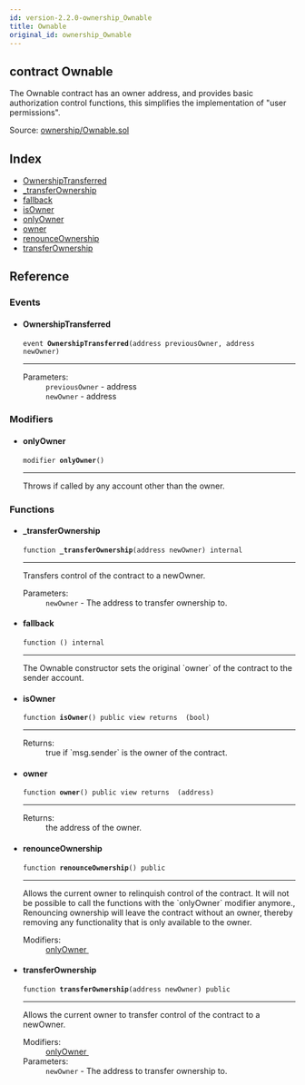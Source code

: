 ```yaml
---
id: version-2.2.0-ownership_Ownable
title: Ownable
original_id: ownership_Ownable
---
```


<div class="contract-doc"><div class="contract"><h2 class="contract-header"><span class="contract-kind">contract</span> Ownable</h2><p class="description">The Ownable contract has an owner address, and provides basic authorization control functions, this simplifies the implementation of &quot;user permissions&quot;.</p><div class="source">Source: <a href="https://github.com/OpenZeppelin/zeppelin-solidity/blob/v2.2.0/contracts/ownership/Ownable.sol" target="_blank">ownership/Ownable.sol</a></div></div><div class="index"><h2>Index</h2><ul><li><a href="ownership_Ownable.html#OwnershipTransferred">OwnershipTransferred</a></li><li><a href="ownership_Ownable.html#_transferOwnership">_transferOwnership</a></li><li><a href="ownership_Ownable.html#">fallback</a></li><li><a href="ownership_Ownable.html#isOwner">isOwner</a></li><li><a href="ownership_Ownable.html#onlyOwner">onlyOwner</a></li><li><a href="ownership_Ownable.html#owner">owner</a></li><li><a href="ownership_Ownable.html#renounceOwnership">renounceOwnership</a></li><li><a href="ownership_Ownable.html#transferOwnership">transferOwnership</a></li></ul></div><div class="reference"><h2>Reference</h2><div class="events"><h3>Events</h3><ul><li><div class="item event"><span id="OwnershipTransferred" class="anchor-marker"></span><h4 class="name">OwnershipTransferred</h4><div class="body"><code class="signature">event <strong>OwnershipTransferred</strong><span>(address previousOwner, address newOwner) </span></code><hr/><dl><dt><span class="label-parameters">Parameters:</span></dt><dd><div><code>previousOwner</code> - address</div><div><code>newOwner</code> - address</div></dd></dl></div></div></li></ul></div><div class="modifiers"><h3>Modifiers</h3><ul><li><div class="item modifier"><span id="onlyOwner" class="anchor-marker"></span><h4 class="name">onlyOwner</h4><div class="body"><code class="signature">modifier <strong>onlyOwner</strong><span>() </span></code><hr/><div class="description"><p>Throws if called by any account other than the owner.</p></div></div></div></li></ul></div><div class="functions"><h3>Functions</h3><ul><li><div class="item function"><span id="_transferOwnership" class="anchor-marker"></span><h4 class="name">_transferOwnership</h4><div class="body"><code class="signature">function <strong>_transferOwnership</strong><span>(address newOwner) </span><span>internal </span></code><hr/><div class="description"><p>Transfers control of the contract to a newOwner.</p></div><dl><dt><span class="label-parameters">Parameters:</span></dt><dd><div><code>newOwner</code> - The address to transfer ownership to.</div></dd></dl></div></div></li><li><div class="item function"><span id="fallback" class="anchor-marker"></span><h4 class="name">fallback</h4><div class="body"><code class="signature">function <strong></strong><span>() </span><span>internal </span></code><hr/><div class="description"><p>The Ownable constructor sets the original `owner` of the contract to the sender account.</p></div></div></div></li><li><div class="item function"><span id="isOwner" class="anchor-marker"></span><h4 class="name">isOwner</h4><div class="body"><code class="signature">function <strong>isOwner</strong><span>() </span><span>public </span><span>view </span><span>returns  (bool) </span></code><hr/><dl><dt><span class="label-return">Returns:</span></dt><dd>true if `msg.sender` is the owner of the contract.</dd></dl></div></div></li><li><div class="item function"><span id="owner" class="anchor-marker"></span><h4 class="name">owner</h4><div class="body"><code class="signature">function <strong>owner</strong><span>() </span><span>public </span><span>view </span><span>returns  (address) </span></code><hr/><dl><dt><span class="label-return">Returns:</span></dt><dd>the address of the owner.</dd></dl></div></div></li><li><div class="item function"><span id="renounceOwnership" class="anchor-marker"></span><h4 class="name">renounceOwnership</h4><div class="body"><code class="signature">function <strong>renounceOwnership</strong><span>() </span><span>public </span></code><hr/><div class="description"><p>Allows the current owner to relinquish control of the contract. It will not be possible to call the functions with the `onlyOwner` modifier anymore., Renouncing ownership will leave the contract without an owner, thereby removing any functionality that is only available to the owner.</p></div><dl><dt><span class="label-modifiers">Modifiers:</span></dt><dd><a href="ownership_Ownable.html#onlyOwner">onlyOwner </a></dd></dl></div></div></li><li><div class="item function"><span id="transferOwnership" class="anchor-marker"></span><h4 class="name">transferOwnership</h4><div class="body"><code class="signature">function <strong>transferOwnership</strong><span>(address newOwner) </span><span>public </span></code><hr/><div class="description"><p>Allows the current owner to transfer control of the contract to a newOwner.</p></div><dl><dt><span class="label-modifiers">Modifiers:</span></dt><dd><a href="ownership_Ownable.html#onlyOwner">onlyOwner </a></dd><dt><span class="label-parameters">Parameters:</span></dt><dd><div><code>newOwner</code> - The address to transfer ownership to.</div></dd></dl></div></div></li></ul></div></div></div>

